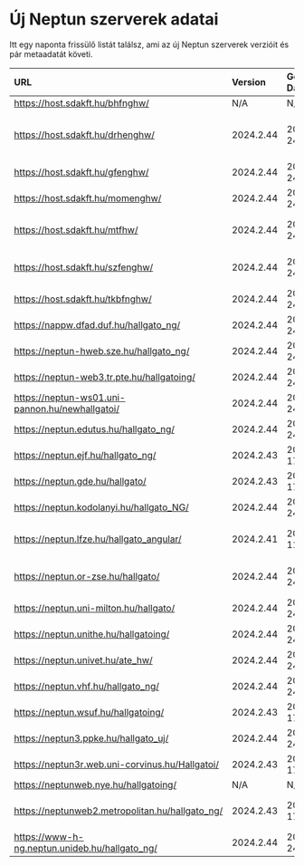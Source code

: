 # Új Neptun szerverek adatai

Itt egy naponta frissülő listát találsz, ami az új Neptun szerverek verzióit és pár metaadatát követi.

| URL                                             | Version   | Generation Date     | Organization Name                         | Captcha Required |
|:----------------------------------------------|:--------|:------------------|:----------------------------------------|:---------------|
| https://host.sdakft.hu/bhfnghw/                 | N/A       | N/A                 | N/A                                       | N/A              |
| https://host.sdakft.hu/drhenghw/                | 2024.2.44 | 2024-10-24T12:10:25 | Debreceni Református Hittudományi Egyetem | 3                |
| https://host.sdakft.hu/gfenghw/                 | 2024.2.44 | 2024-10-24T12:10:25 | Gál Ferenc Egyetem                        | 3                |
| https://host.sdakft.hu/momenghw/                | 2024.2.44 | 2024-10-24T12:10:25 | Moholy-Nagy Művészeti Egyetem             | 3                |
| https://host.sdakft.hu/mtfhw/                   | 2024.2.44 | 2024-10-24T12:10:25 | Magyar Táncművészeti Egyetem              | 3                |
| https://host.sdakft.hu/szfenghw/                | 2024.2.44 | 2024-10-24T12:10:25 | Színház- és Filmművészeti Egyetem         | 3                |
| https://host.sdakft.hu/tkbfnghw/                | 2024.2.44 | 2024-10-24T12:10:25 | A Tan Kapuja Buddhista Főiskola           | 3                |
| https://nappw.dfad.duf.hu/hallgato_ng/          | 2024.2.44 | 2024-10-24T12:10:25 | Dunaújvárosi Egyetem                      | 3                |
| https://neptun-hweb.sze.hu/hallgato_ng/         | 2024.2.44 | 2024-10-24T12:10:25 | Széchenyi István Egyetem                  | 3                |
| https://neptun-web3.tr.pte.hu/hallgatoing/      | 2024.2.44 | 2024-10-24T12:10:25 | Pécsi Tudományegyetem                     | 3                |
| https://neptun-ws01.uni-pannon.hu/newhallgatoi/ | 2024.2.44 | 2024-10-24T12:10:25 | Pannon Egyetem                            | 3                |
| https://neptun.edutus.hu/hallgato_ng/           | 2024.2.44 | 2024-10-24T12:10:25 | Edutus Egyetem                            | 3                |
| https://neptun.ejf.hu/hallgato_ng/              | 2024.2.43 | 2024-10-17T13:41:57 | Eötvös József Főiskola                    | 3                |
| https://neptun.gde.hu/hallgato/                 | 2024.2.43 | 2024-10-17T13:41:57 | Gábor Dénes Egyetem                       | 3                |
| https://neptun.kodolanyi.hu/hallgato_NG/        | 2024.2.44 | 2024-10-24T12:10:25 | Kodolányi János Egyetem                   | 3                |
| https://neptun.lfze.hu/hallgato_angular/        | 2024.2.41 | 2024-10-11T13:00:28 | Liszt Ferenc Zeneművészeti Egyetem        | 3                |
| https://neptun.or-zse.hu/hallgato/              | 2024.2.44 | 2024-10-24T12:10:25 | Országos Rabbiképző - Zsidó Egyetem       | 3                |
| https://neptun.uni-milton.hu/hallgato/          | 2024.2.44 | 2024-10-24T12:10:25 | Milton Friedman Egyetem                   | 3                |
| https://neptun.unithe.hu/hallgatoing/           | 2024.2.44 | 2024-10-24T12:10:25 | Tokaj-Hegyalja Egyetem                    | 1                |
| https://neptun.univet.hu/ate_hw/                | 2024.2.44 | 2024-10-24T12:10:25 | Állatorvostudományi Egyetem               | 3                |
| https://neptun.vhf.hu/hallgato_ng/              | 2024.2.44 | 2024-10-24T12:10:25 | Veszprémi Érseki Főiskola                 | 3                |
| https://neptun.wsuf.hu/hallgatoing/             | 2024.2.43 | 2024-10-17T13:41:57 | Wekerle Sándor Üzleti Főiskola            | 3                |
| https://neptun3.ppke.hu/hallgato_uj/            | 2024.2.44 | 2024-10-24T12:10:25 | Pázmány Péter Katolikus Egyetem           | 3                |
| https://neptun3r.web.uni-corvinus.hu/Hallgatoi/ | 2024.2.43 | 2024-10-17T13:41:57 | Budapesti Corvinus Egyetem                | 3                |
| https://neptunweb.nye.hu/hallgatoing/           | N/A       | N/A                 | N/A                                       | N/A              |
| https://neptunweb2.metropolitan.hu/hallgato_ng/ | 2024.2.43 | 2024-10-17T13:41:57 | Budapesti Metropolitan Egyetem            | 3                |
| https://www-h-ng.neptun.unideb.hu/hallgato_ng/  | 2024.2.44 | 2024-10-24T12:10:25 | Debreceni Egyetem                         | 3                |
